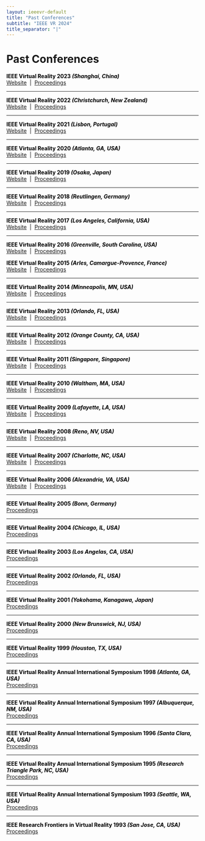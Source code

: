 ```yaml
---
layout: ieeevr-default
title: "Past Conferences"
subtitle: "IEEE VR 2024"
title_separator: "|"
---
```


<div>
    <h1 id="past-conferences"> Past Conferences </h1>
    <div>
        <p>
            <strong style="color:black">IEEE Virtual Reality 2023 <i>(Shanghai, China)</i></strong>
            <br>
            <a href="https://ieeevr.org/2023" class="specialLink" target="_blank">Website</a>
            &nbsp;|&nbsp;
            <a href="https://ieeexplore.ieee.org/xpl/conhome/10108080/proceeding" class="specialLink" target="_blank">Proceedings</a>
        </p>
    </div>
    <hr>
    <div>
        <p>
            <strong style="color:black">IEEE Virtual Reality 2022 <i>(Christchurch, New Zealand)</i></strong>
            <br>
            <a href="https://ieeevr.org/2022" class="specialLink" target="_blank">Website</a>
            &nbsp;|&nbsp;
            <a href="https://ieeexplore.ieee.org/xpl/conhome/9417603/proceeding" class="specialLink" target="_blank">Proceedings</a>
        </p>
    </div>
    <hr>
    <div>
        <p>
            <strong style="color:black">IEEE Virtual Reality 2021 <i>(Lisbon, Portugal)</i></strong>
            <br>
            <a href="https://ieeevr.org/2021" class="specialLink" target="_blank">Website</a>
            &nbsp;|&nbsp;
            <a href="https://ieeexplore.ieee.org/xpl/conhome/9417603/proceeding" class="specialLink" target="_blank">Proceedings</a>
        </p>
    </div>
    <hr>
    <div>
        <p>
            <strong style="color:black">IEEE Virtual Reality 2020 <i>(Atlanta, GA, USA)</i></strong>
            <br>
            <a href="https://ieeevr.org/2020" class="specialLink" target="_blank">Website</a>
            &nbsp;|&nbsp;
            <a href="https://ieeexplore.ieee.org/xpl/conhome/9070012/proceeding" class="specialLink" target="_blank">Proceedings</a>
        </p>
    </div>
    <hr>
    <div>
        <p>
            <strong style="color:black">IEEE Virtual Reality 2019 <i>(Osaka, Japan)</i></strong>
            <br>
            <a href="https://ieeevr.org/2019" class="specialLink" target="_blank">Website</a>
            &nbsp;|&nbsp;
            <a href="https://ieeexplore.ieee.org/xpl/conhome.jsp?punumber=1000791" class="specialLink" target="_blank">Proceedings</a>
        </p>
    </div>
    <hr>
    <div>
        <p>
            <strong style="color:black">IEEE Virtual Reality 2018  <i>(Reutlingen, Germany)</i></strong><br>
            <a href="https://ieeevr.org/2018" class="specialLink" target="_blank">Website</a>
            &nbsp;|&nbsp;
            <a href="https://ieeexplore.ieee.org/xpl/mostRecentIssue.jsp?punumber=2945" class="specialLink" target="_blank">Proceedings</a>
        </p>
    </div>
    <hr>
    <div>
        <p>
            <strong style="color:black">IEEE Virtual Reality 2017  <i>(Los Angeles, California, USA)</i></strong><br>
            <a href="https://ieeevr.org/2017" class="specialLink" target="_blank">Website</a>
            &nbsp;|&nbsp;
            <a href="http://ieeexplore.ieee.org/xpl/mostRecentIssue.jsp?punumber=7889401" class="specialLink" target="_blank">Proceedings</a>
        </p>
    </div>
    <hr>
    <div>
        <p>
            <strong style="color:black">IEEE Virtual Reality 2016  <i>(Greenville, South Carolina, USA)</i></strong><br>
            <a href="https://ieeevr.org/2016" class="specialLink" target="_blank">Website</a>
            &nbsp;|&nbsp;
            <a href="http://ieeexplore.ieee.org/xpl/tocresult.jsp?isnumber=7433479" class="specialLink" target="_blank">Proceedings</a>
        </p>
    </div>
    <div>
        <p>
            <strong style="color:black">IEEE Virtual Reality 2015  <i>(Arles, Camargue-Provence, France)</i></strong><br>
            <a href="https://ieeevr.org/2015" class="specialLink" target="_blank">Website</a>
            &nbsp;|&nbsp;
            <a href="http://ieeexplore.ieee.org/xpl/tocresult.jsp?isnumber=7064817&punumber=2945" class="specialLink" target="_blank">Proceedings</a>
        </p>
    </div>
    <hr>
    <div>
        <p>
            <strong style="color:black">IEEE Virtual Reality 2014  <i>(Minneapolis, MN, USA)</i></strong><br>
            <a href="https://ieeevr.org/2014" class="specialLink" target="_blank">Website</a>
            &nbsp;|&nbsp;
            <a href="http://ieeexplore.ieee.org/xpl/mostRecentIssue.jsp?punumber=6786176" class="specialLink" target="_blank">Proceedings</a>
        </p>
    </div>
    <hr>
    <div>
        <p>
            <strong style="color:black">IEEE Virtual Reality 2013  <i>(Orlando, FL, USA)</i></strong><br>
            <a href="https://ieeevr.org/2013" class="specialLink" target="_blank">Website</a>
            &nbsp;|&nbsp;
            <a href="http://ieeexplore.ieee.org/xpl/tocresult.jsp?isnumber=6479163" class="specialLink" target="_blank">Proceedings</a>
        </p>
    </div>
    <hr>
    <div>
        <p>
            <strong style="color:black">IEEE Virtual Reality 2012  <i>(Orange County, CA, USA)</i></strong><br>
            <a href="http://conferences.computer.org/vr/2012/" class="specialLink" target="_blank">Website</a>
            &nbsp;|&nbsp;
            <a href="http://ieeexplore.ieee.org/xpl/conhome.jsp?punumber=1000791" class="specialLink" target="_blank">Proceedings</a>
        </p>
    </div>
    <hr>
    <div>
        <p>
            <strong style="color:black">IEEE Virtual Reality 2011  <i>(Singapore, Singapore)</i></strong><br>
            <a href="http://conferences.computer.org/vr/2011/" class="specialLink" target="_blank">Website</a>
            &nbsp;|&nbsp;
            <a href="http://ieeexplore.ieee.org/xpl/mostRecentIssue.jsp?punumber=5753662" class="specialLink" target="_blank">Proceedings</a>
        </p>
    </div>
    <hr>
    <div>
        <p>
            <strong style="color:black">IEEE Virtual Reality 2010  <i>(Waltham, MA, USA)</i></strong><br>
            <a href="http://conferences.computer.org/vr/2010/" class="specialLink" target="_blank">Website</a>
            &nbsp;|&nbsp;
            <a href="http://ieeexplore.ieee.org/xpl/mostRecentIssue.jsp?punumber=5440859" class="specialLink" target="_blank">Proceedings</a>
        </p>
    </div>
    <hr>
    <div>
        <p>
            <strong style="color:black">IEEE Virtual Reality 2009 <i>(Lafayette, LA, USA)</i></strong><br>
            <a href="http://conferences.computer.org/vr/2009/" class="specialLink" target="_blank">Website</a>
            &nbsp;|&nbsp;
            <a href="http://ieeexplore.ieee.org/xpl/mostRecentIssue.jsp?punumber=4806856" class="specialLink" target="_blank">Proceedings</a>
        </p>
    </div>
    <hr>
    <div>
        <p>
            <strong style="color:black">IEEE Virtual Reality 2008 <i>(Reno, NV, USA)</i></strong><br>
            <a href="http://conferences.computer.org/vr/2008/" class="specialLink" target="_blank">Website</a>
            &nbsp;|&nbsp;
            <a href="http://ieeexplore.ieee.org/xpl/mostRecentIssue.jsp?punumber=4472735" class="specialLink" target="_blank">Proceedings</a>
        </p>
    </div>
    <hr>
    <div>
        <p>
            <strong style="color:black">IEEE Virtual Reality 2007 <i>(Charlotte, NC, USA)</i></strong><br>
            <a href="http://conferences.computer.org/vr/2007/" class="specialLink" target="_blank">Website</a>
            &nbsp;|&nbsp;
            <a href="hhttp://ieeexplore.ieee.org/xpl/tocresult.jsp?isnumber=4160977&isYear=2007" class="specialLink" target="_blank">Proceedings</a>
        </p>
    </div>
    <hr>
    <div>
        <p>
            <strong style="color:black">IEEE Virtual Reality 2006 <i>(Alexandria, VA, USA)</i></strong><br>
            <a href="http://conferences.computer.org/vr/2006/" class="specialLink" target="_blank">Website</a>
            &nbsp;|&nbsp;
            <a href="http://ieeexplore.ieee.org/xpl/tocresult.jsp?isnumber=34910&isYear=2006" class="specialLink" target="_blank">Proceedings</a>
        </p>
    </div>
    <hr>
    <div>
        <p>
            <strong style="color:black">IEEE Virtual Reality 2005 <i>(Bonn, Germany)</i></strong><br>
            <a href="http://ieeexplore.ieee.org/xpl/tocresult.jsp?isnumber=32098&isYear=2005" class="specialLink" target="_blank">Proceedings</a>
        </p>
    </div>
    <hr>
    <div>
        <p>
            <strong style="color:black">IEEE Virtual Reality 2004 <i>(Chicago, IL, USA)</i></strong><br>
            <a href="http://ieeexplore.ieee.org/xpl/mostRecentIssue.jsp?punumber=9163" class="specialLink" target="_blank">Proceedings</a>
        </p>
    </div>
    <hr>
    <div>
        <p>
            <strong style="color:black">IEEE Virtual Reality 2003 <i>(Los Angelas, CA, USA)</i></strong><br>
            <a href="http://ieeexplore.ieee.org/xpl/tocresult.jsp?isnumber=26695&isYear=2003" class="specialLink" target="_blank">Proceedings</a>
        </p>
    </div>
    <hr>
    <div>
        <p>
            <strong style="color:black">IEEE Virtual Reality 2002 <i>(Orlando, FL, USA)</i></strong><br>
            <a href="http://ieeexplore.ieee.org/xpl/tocresult.jsp?isnumber=21510&isYear=2002" class="specialLink" target="_blank">Proceedings</a>
        </p>
    </div>
    <hr>
    <div>
        <p>
            <strong style="color:black">IEEE Virtual Reality 2001 <i>(Yokohama, Kanagawa, Japan)</i></strong><br>
            <a href="http://ieeexplore.ieee.org/xpl/tocresult.jsp?isnumber=19640&isYear=2001" class="specialLink" target="_blank">Proceedings</a>
        </p>
    </div>
    <hr>
    <div>
        <p>
            <strong style="color:black">IEEE Virtual Reality 2000 <i>(New Brunswick, NJ, USA)</i></strong><br>
            <a href="http://ieeexplore.ieee.org/xpl/tocresult.jsp?isnumber=18163&isYear=2000" class="specialLink" target="_blank">Proceedings</a>
        </p>
    </div>
    <hr>
    <div>
        <p>
            <strong style="color:black">IEEE Virtual Reality 1999 <i>(Houston, TX, USA)</i></strong><br>
            <a href="http://ieeexplore.ieee.org/xpl/tocresult.jsp?isnumber=16390&isYear=1999" class="specialLink" target="_blank">Proceedings</a>
        </p>
    </div>
    <hr>
    <div>
        <p>
            <strong style="color:black">IEEE Virtual Reality Annual International Symposium 1998 <i>(Atlanta, GA, USA)</i></strong><br>
            <a href="http://ieeexplore.ieee.org/xpl/tocresult.jsp?isnumber=14305&isYear=1998" class="specialLink" target="_blank">Proceedings</a>
        </p>
    </div>
    <hr>
    <div>
        <p>
            <strong style="color:black">IEEE Virtual Reality Annual International Symposium 1997 <i>(Albuquerque, NM, USA)</i></strong><br>
            <a href="http://ieeexplore.ieee.org/xpl/tocresult.jsp?isnumber=12656&isYear=1997" class="specialLink" target="_blank">Proceedings</a>
        </p>
    </div>
    <hr>
    <div>
        <p>
            <strong style="color:black">IEEE Virtual Reality Annual International Symposium 1996 <i>(Santa Clara, CA, USA)</i></strong><br>
            <a href="http://ieeexplore.ieee.org/xpl/tocresult.jsp?isnumber=10587&isYear=1996" class="specialLink" target="_blank">Proceedings</a>
        </p>
    </div> 
    <hr>
    <div>
        <p>
            <strong style="color:black">IEEE Virtual Reality Annual International Symposium 1995 <i>(Research Triangle Park, NC, USA)</i></strong><br>
            <a href="http://ieeexplore.ieee.org/xpl/tocresult.jsp?isnumber=11286&isYear=1995" class="specialLink" target="_blank">Proceedings</a>
        </p>
    </div> 
    <hr>
    <div>
        <p>
            <strong style="color:black">IEEE Virtual Reality Annual International Symposium 1993 <i>(Seattle, WA, USA)</i></strong><br>
            <a href="http://ieeexplore.ieee.org/xpl/tocresult.jsp?isnumber=8641&isYear=1993" class="specialLink" target="_blank">Proceedings</a>
        </p>
    </div> 
    <hr>
    <div>
        <p>
            <strong style="color:black">IEEE Research Frontiers in Virtual Reality 1993 <i>(San Jose, CA, USA)</i></strong><br>
            <a href="http://ieeexplore.ieee.org/xpl/tocresult.jsp?isnumber=8617&isYear=1993" class="specialLink" target="_blank">Proceedings</a>
        </p>
    </div>
</div>